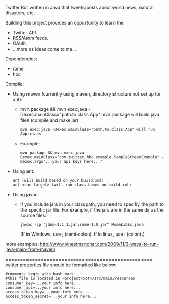 Twitter Bot written in Java that tweets/posts about world news, natural
disasters, etc.

Building this project provides an oppurtunity to learn the 
* Twitter API.
* RSS/Atom feeds.
* OAuth
* ...more as ideas come to me...

Dependencies:
* rome
* hbc

Compile:
* Using maven (currently using maven, directory structure not set up for ant):
    * mvn package && mvn exec:java -Dexec.mainClass="path.to.class.App"
      mvn package will build java files (compile and make jar)
      ```
      mvn exec:java -Dexec.mainClass="path.to.class.App" will run App.class
      ```
    * Example:
      ```
      mvn package && mvn exec:java -Dexec.mainClass="com.twitter.hbc.example.SampleStreamExample" -Dexec.args"...your api keys here..."
      ```

* Using ant:
    ```
    ant (will build based on your build.xml)
    ant <run-target> (will run class based on build.xml)
    ```

* Using javac:
    * If you include jars in your classpath, you need to specifiy the path to
      the specific jar file.
      For example, if the jars are in the same dir as the source files:
      ```
      javac -cp "jdom-1.1.1.jar;rome-1.0.jar" RomeLibEx.java
      ```
      (If in Windows, use ; (semi-colon). If in linux, use : (colon).)

more examples: http://www.vineetmanohar.com/2009/11/3-ways-to-run-java-main-from-maven/

==================================================
twitter.properties file should be formatted like below:
```
#comments begin with hash mark
#this file is located in <projectroot>/src/main/resources
consumer_key=...your info here...
consumer_api=...your info here...
access_token_key=...your info here...
access_token_secret=...your info here...
```
